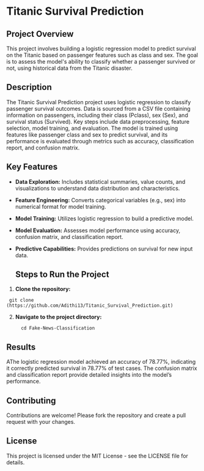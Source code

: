 # Titanic Survival Prediction

## Project Overview
This project involves building a logistic regression model to predict survival on the Titanic based on passenger features such as class and sex. The goal is to assess the model's ability to classify whether a passenger survived or not, using historical data from the Titanic disaster.

## Description
The Titanic Survival Prediction project uses logistic regression to classify passenger survival outcomes. Data is sourced from a CSV file containing information on passengers, including their class (Pclass), sex (Sex), and survival status (Survived). Key steps include data preprocessing, feature selection, model training, and evaluation. The model is trained using features like passenger class and sex to predict survival, and its performance is evaluated through metrics such as accuracy, classification report, and confusion matrix.

## Key Features
- **Data Exploration:** Includes statistical summaries, value counts, and visualizations to understand data distribution and characteristics.
- **Feature Engineering:** Converts categorical variables (e.g., sex) into numerical format for model training.
- **Model Training:** Utilizes logistic regression to build a predictive model.
- **Model Evaluation:** Assesses model performance using accuracy, confusion matrix, and classification report.
- **Predictive Capabilities:** Provides predictions on survival for new input data.

    ## Steps to Run the Project

1. **Clone the repository:**
  ```
   git clone (https://github.com/Adithi13/Titanic_Survival_Prediction.git)
  ```

2. **Navigate to the project directory:**

    ```
      cd Fake-News-Classification
    ```

## Results
AThe logistic regression model achieved an accuracy of 78.77%, indicating it correctly predicted survival in 78.77% of test cases. The confusion matrix and classification report provide detailed insights into the model’s performance.

## Contributing
Contributions are welcome! Please fork the repository and create a pull request with your changes.

## License
This project is licensed under the MIT License - see the LICENSE file for details.
